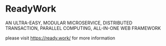 # ReadyWork
AN ULTRA-EASY, MODULAR MICROSERVICE, DISTRIBUTED TRANSACTION, PARALLEL COMPUTING, ALL-IN-ONE WEB FRAMEWORK

please visit https://ready.work/ for more information
